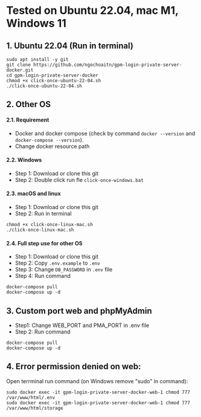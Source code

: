 # Tested on Ubuntu 22.04, mac M1, Windows 11

## 1. Ubuntu 22.04 (Run in terminal)
```
sudo apt install -y git
git clone https://github.com/ngochoaitn/gpm-login-private-server-docker.git
cd gpm-login-private-server-docker
chmod +x click-once-ubuntu-22-04.sh
./click-once-ubuntu-22-04.sh
```

## 2. Other OS
#### 2.1. Requirement
- Docker and docker compose (check by command ``` docker --version ``` and ``` docker-compose --version ```).
- Change docker resource path

#### 2.2. Windows
- Step 1: Download or clone this git
- Step 2: Double click run fle ```click-once-windows.bat```

#### 2.3. macOS and linux
- Step 1: Download or clone this git
- Step 2: Run in terminal
```
chmod +x click-once-linux-mac.sh
./click-once-linux-mac.sh
```

#### 2.4. Full step use for other OS
- Step 1: Download or clone this git
- Step 2: Copy ```.env.example``` to ```.env```
- Step 3: Change ```DB_PASSWORD``` in ```.env``` file
- Step 4: Run command
```
docker-compose pull
docker-compose up -d
```

## 3. Custom port web and phpMyAdmin
- Step1: Change WEB_PORT and PMA_PORT in .env file
- Step 2: Run command
```
docker-compose pull
docker-compose up -d
```
## 4. Error permission denied on web:
Open terrminal run command (on Windows remove "sudo" in command):
```
sudo docker exec -it gpm-login-private-server-docker-web-1 chmod 777 /var/www/html/.env
sudo docker exec -it gpm-login-private-server-docker-web-1 chmod 777 /var/www/html/storage
```
